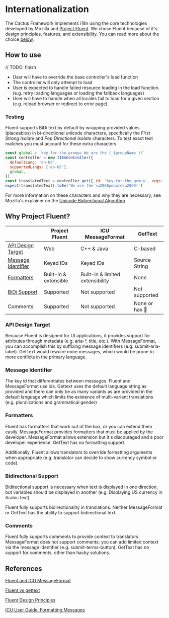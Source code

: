 # Internationalization

The Cactus Framework implements i18n using the core technologies developed by Mozilla and [Project Fluent](https://projectfluent.org/). We chose Fluent because of it's design principles, features, and extensibility. You can read more about the choice [below](#comparing-different-solutions).

## How to use

// TODO: finish

- User will have to override the base controller's load function
- The controller will only attempt to load
- User is expected to handle failed resource loading in the load function. (e.g. retry loading languages or loading the fallback languages)
- User will have to handle when all locales fail to load for a given section (e.g. reload browser or redirect to error page)

### Testing

Fluent supports BiDi text by default by wrapping provided values (placeables) in bi-directional unicode characters, specifically the _First Strong Isolate_ and _Pop Directional Isolate_ characters. To test exact text matches you must account for these extra characters.

```js
const global = `key-for-the-group= We are the { $groupName }!`
const controller = new I18nController({
  defaultLang: 'en-US',
  supportedLangs: ['en-US'],
  global,
})
const translatedText = controller.get({ id: 'key-for-the-group', args: { groupName: 'people' } })
expect(translatedText).toBe('We are the \u2068people\u2069!')
```

For more information on these characters and why they are necessary, see Mozilla's explainer on the [Unicode Bidirectional Algorithm](https://developer.mozilla.org/en-US/docs/Web/Localization/Unicode_Bidirectional_Text_Algorithm)

## Why Project Fluent?

|                                           | Project Fluent        | ICU MessageFormat                | GetText        |
| ----------------------------------------- | --------------------- | -------------------------------- | -------------- |
| [API Design Target](#api-design-target)   | Web                   | C++ & Java                       | C-based        |
| [Message Identifier](#message-identifier) | Keyed IDs             | Keyed IDs                        | Source String  |
| [Formatters](#formatters)                 | Built-in & extensible | Built-in & limited extensibility | None           |
| [BiDi Support](#bidirectional-support)    | Supported             | Not supported                    | Not supported  |
| Comments                                  | Supported             | Not supported                    | None or hax 🤬 |

### API Design Target

Because Fluent is designed for UI applications, it provides support for attributes through metadata (e.g. aria-\*, title, etc.). With MessageFormat, you can accomplish this by suffixing message identifiers (e.g. submit-aria-label). GetText would rewuire more messages, which would be prone to more conflicts in the primary language.

### Message Identifier

The key id that differentiates between messages. Fluent and MessageFormat use ids. Gettext uses the default language string as provided and there can only be as many variants as are provided in the default language which limits the existence of multi-variant translations (e.g. pluralizations and grammatical gender)

### Formatters

Fluent has formatters that work out of the box, or you can extend them easily. MessageFormat provides formatters that must be applied by the developer. MessageFormat allows extension but it's discouraged and a poor developer experience. GetText has no formatting support.

Additionally, Fluent allows translators to override formatting arguments when appropriate (e.g. translator can decide to show currency symbol or code).

### Bidirectional Support

Bidirectional support is necessary when text is displayed in one direction, but variables should be displayed in another (e.g. Displaying US currency in Arabic text).

Fluent fully supports bidirectionality in translations. Neither MessageFormat or GetText has the ability to support bidirectional text.

### Comments

Fluent fully supports comments to provide context to translators. MessageFormat does not support comments; you can add limited context via the message identifier (e.g. submit-terms-button). GetText has no support for comments, other than hacky solutions.

## References

[Fluent and ICU MessageFormat](https://github.com/projectfluent/fluent/wiki/Fluent-and-ICU-MessageFormat)

[Fluent vs gettext](https://github.com/projectfluent/fluent/wiki/Fluent-vs-gettext)

[Fluent Design Principles](https://github.com/projectfluent/fluent/wiki/Design-Principles)

[ICU User Guide: Formatting Messages](http://userguide.icu-project.org/formatparse/messages)
